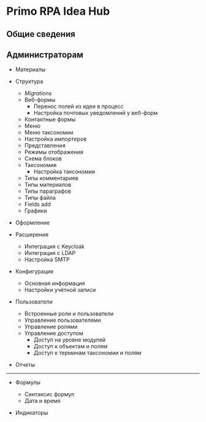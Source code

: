 # Primo RPA Idea Hub

## Общие сведения

## Администраторам
- Материалы
- Структура
  - _Migrations_
  - Веб-формы
    - Перенос полей из идеи в процесс
    - Настройка почтовых уведомлений у веб-форм
  - Контактные формы
  - Меню 
  - Меню таксономии
  - Настройка импортеров
  - Представления
  - Режимы отображения
  - Схема блоков
  - Таксономия
    - Настройка таксономии 
  - Типы комментариев
  - Типы материалов
  - Типы параграфов
  - Типы файла
  - Fields add
  - Графики

- Оформление

- Расширения
  - Интеграция с Keycloak
  - Интеграция с LDAP
  - Настройка SMTP

- Конфигурация
  - Основная информация
  - Настройки учётной записи

- Пользователи
  - Встроенные роли и пользователи
  - Управление пользователями
  - Управление ролями
  - Управление доступом
    - Доступ на уровне модулей
    - Доступ к объектам и полям
    - Доступ к терминам таксономии и полям
 
- Отчеты


***

 
- Формулы
   - Синтаксис формул
   - Дата и время

- Индикаторы


